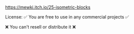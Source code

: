 https://mewki.itch.io/25-isometric-blocks

License: 
✅ You are free to use in any commercial projects ✅

❌ You can't resell or distribute it ❌ 